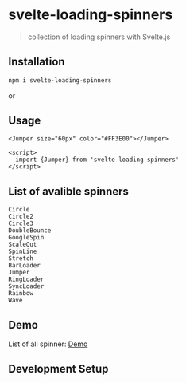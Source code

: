 # svelte-loading-spinners

> collection of loading spinners with Svelte.js

## Installation

```bash
npm i svelte-loading-spinners
```

or

## Usage

```svelte
<Jumper size="60px" color="#FF3E00"></Jumper>

<script>
  import {Jumper} from 'svelte-loading-spinners'
</script>
```

## List of avalible spinners

```
Circle
Circle2
Circle3
DoubleBounce
GoogleSpin
ScaleOut
SpinLine
Stretch
BarLoader
Jumper
RingLoader
SyncLoader
Rainbow
Wave
```

## Demo

List of all spinner: [Demo](https://schum123.github.io/svelte-loading-spinners/)

## Development Setup

